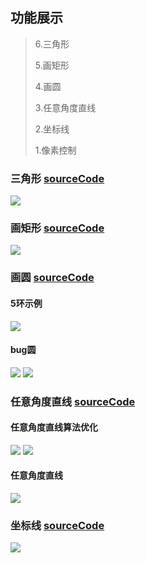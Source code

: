 ## 功能展示

> 6.三角形
>
> 5.画矩形
>
> 4.画圆
>
> 3.任意角度直线
>
> 2.坐标线
>
> 1.像素控制



### 三角形 [sourceCode](../test/coordinate_line/test_triangle.cpp)

![](images/test_pic/tugui_triangle.png)


### 画矩形 [sourceCode](../test/rectangle/test_rectangle.cpp)

![](images/test_pic/test_rectangle.png)



### 画圆 [sourceCode](../test/circle/test_circle.cpp)

#### 5环示例

![](images/test_pic/test_circle.png)

#### bug圆

![](images/test_pic/test_circle_fail.png)
![](images/test_pic/test_circle_fail2.png)

### 任意角度直线 [sourceCode](../test/straight_line/test_straight_line.cpp)

#### 任意角度直线算法优化 

![](images/test_pic/straight_line_optimize2.png)
![](images/test_pic/straight_line_optimize1.png)

#### 任意角度直线

![](images/test_pic/straight_line.png)


### 坐标线 [sourceCode](../test/coordinate_line/test_coordinate_line.cpp)

![](images/test_pic/coordinate_line.png)
